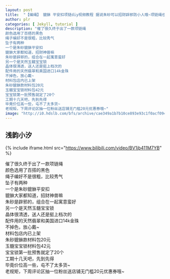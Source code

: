 ```yaml
---
layout: post
title:  "【编绳】 貔貅 平安扣项链diy视频教程 据说朱砂可以招财辟邪防小人哦~项链绳也是百搭款可以穿自己喜欢的小坠子~"
author: plr
categories: [ Jekyll, tutorial ]
description: "催了很久终于出了一款项链绳
颜色选用了百搭的黑色
绳子编好不是很粗，比较秀气
坠子有两种
一个是朱砂貔貅平安扣
貔貅大家都知道，招财神兽嘛
朱砂是辟邪的，组合在一起寓意蛮好
另一个是天然玉髓宝宝锁
晶体很清透，送人还是挺上档次的
配件用的天然翡翠和美国进口14k金珠
不掉色，放心戴~
材料包店内已上架
朱砂貔貅款材料包20元
玉髓宝宝锁材料包42元
宝宝锁第一批预售就定了20个
工期十几天吧，先到先得
毕竟价位高一些，屯不了太多货~
老规矩，下周评论区抽一位粉丝送店铺无门槛20元优惠券哦~"
image: "http://i0.hdslb.com/bfs/archive/cae349a1b7b10ce893e93c1f0acf094fb4868ecc.jpg"
---
```

## 浅韵小汐

{% include iframe.html src="https://www.bilibili.com/video/BV1jb411M7YB" %}

催了很久终于出了一款项链绳<br>颜色选用了百搭的黑色<br>绳子编好不是很粗，比较秀气<br>坠子有两种<br>一个是朱砂貔貅平安扣<br>貔貅大家都知道，招财神兽嘛<br>朱砂是辟邪的，组合在一起寓意蛮好<br>另一个是天然玉髓宝宝锁<br>晶体很清透，送人还是挺上档次的<br>配件用的天然翡翠和美国进口14k金珠<br>不掉色，放心戴~<br>材料包店内已上架<br>朱砂貔貅款材料包20元<br>玉髓宝宝锁材料包42元<br>宝宝锁第一批预售就定了20个<br>工期十几天吧，先到先得<br>毕竟价位高一些，屯不了太多货~<br>老规矩，下周评论区抽一位粉丝送店铺无门槛20元优惠券哦~

